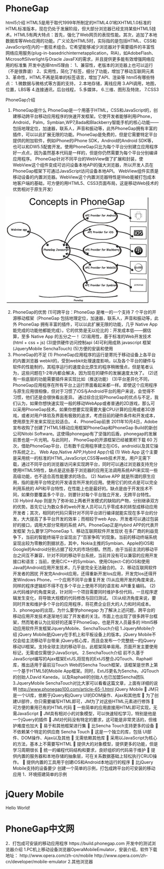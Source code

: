 # PhoneGap

html5介绍
HTML5是用于取代1999年所制定的HTML4.01和XHTML1.0标准的HTML标准版本，现在仍处于发展阶段，但大部分浏览器已经支持某些HTML5技术。HTML5有两大特点：首先，强化了Web网页的表现性能。其次，追加了本地数据库等Web应用的功能。广义论及HTML5时，实际指的是包括HTML、CSS和JavaScript在内的一套技术组合。它希望能够减少浏览器对于需要插件的丰富性网络应用服务(plug-in-basedrichinternetapplication，RIA)，如AdobeFlash、MicrosoftSilverlight与Oracle JavaFX的需求，并且提供更多能有效增强网络应用的标准集
开发中选择html5理由：
1、兼容性，老版本的浏览器上也可以运行（不是很靠谱）
2、实用性，简化了标签，细分了功能，增加了移动互联网元素
3、革命性，HTML不再是简单的标签语言，增加了API、渲染等
html5有哪些特点：
1.微数据与微格式等方面的支持，
2.本地存储，离线应用
3.API调用，地图，位置，LBS等
4.连接通讯，后台线程，
5.多媒体，
6.三维、图形及特效，
7.CSS3

PhoneGap介绍
1. PhoneGap是什么
PhoneGap是一个用基于HTML，CSS和JavaScript的，创建移动跨平台移动应用程序的快速开发框架。它使开发者能够利用iPhone，Android，Palm，Symbian,WP7,Bada和Blackberry智能手机的核心功能——包括地理定位，加速器，联系人，声音和振动等，此外PhoneGap拥有丰富的插件，可以以此扩展无限的功能。PhoneGap是免费的，但是它需要特定平台提供的附加软件，例如iPhone的iPhone SDK，Android的Android SDK等，也可以和DW5.5配套开发。使用PhoneGap只比为每个平台分别建立应用程序好一点点，因为虽然基本代码是一样的，但是你仍然需要为每个平台分别编译应用程序。
PhoneGap针对不同平台的WebView做了扩展和封装，使WebView这个组件变成可访问设备本地API的强大浏览器，所以开发人员在PhoneGap框架下可通过JavaScript访问设备本地API。
WebView组件实质是移动设备的内置浏览器。WebView这个内置浏览器特性是Web能被打包成本地客户端的基础，可方便的用HTML5、CSS3页面布局，这是移动Web技术的优势相对于原生开发）

![x](./Resource/71.png)


2. PhoneGap的优势
(1)可跨平台：PhoneGap 是唯一的一个支持 7 个平台的开源移动框架（PhoneGap 包括地理定位，加速器，联系人，声音和振动等，此外 PhoneGap 拥有丰富的插件，可以以此扩展无限的功能，几乎 Native App 能完成的功能他都能完成）。它的优势是无以伦比的：开发成本低——据估算，至多 Native App 的五分之一！
(2)易用性，基于标准的Web开发技术(html + css + js)
(3)提供硬件访问控制api
(4)可利用成熟 javascript 框架(JqueryMobile SenchaTouch)
(5)方便的安装和使用
3. PhoneGap的不足
(1) PhoneGap应用程序的运行是寄托于移动设备上各平台的内置浏览器 webkit的，受到webkit处理速度影响，以及各个平台的硬件与软件的性能制约，其程序运行的速度会比原生的程序稍微慢点，但是笔者认为，这些问题在1-2年内都会解决，因为现在的硬件的发展速度太快了。
(2)还有一些底层的功能需要插件来实现比如（推送功能）
(3)平台差异化不同，PhoneGap应用程序在所有平台上运行界面看起来都一样。即使这个应用程序与原生应用很相像，但对于习惯了iOS与Android平台的用户来说，会觉得不习惯，他们还是会很快看出差异。
通过综合比较PhoneGap的优点与不足，我们认为，如果你想快速实现一般的移动WebApp或者普通的2D游戏，那么可以采用PhoneGap技术。如果你想要实现需要大量CPU计算的应用或者3D游戏，或者对用户体验及界面有极致的追求，考虑目前的硬件条件和开发成本，使用原生开发来实现比较适合。
4．PhoneGap前景
2011年10月4日，Adobe宣布收购了创建了HTML5移动应用框架PhoneGap和PhoneGap Build的新创公司Nitobi Software。这使得phonegap有了坚强的后盾，phonegap的发展前景也是一片光明。与此同时， PhoneGap的开源框架已经被累积下载 60 万次，借助PhoneGap平台，已有数千应用程序建立在iOS，android以及其它操作系统之上。
Web App,Native APP,Hybird App介绍
(1) Web App
这个主要是采用统一的标准的HTML,JavaScript,CSS等web技术开发。用户无需下载，通过不同平台的浏览器访问来实现跨平台，同时可以通过浏览器支持充分使用HTML5特性，缺点是这些基于浏览器的应用无法调用系统API来实现一些高级功能，也不适合高性能要求的场合。
(2) Native APP
就是所谓的原生应用，指的是用平台特定的开发语言所开发的应用。使用它们的优点是可以完全利用系统的 API和平台特性，在性能上也是最好的。缺点是由于开发技术不同，如果你要覆盖多个平台，则要针对每个平台独立开发，无跨平台特性。
(3) Hybird App
则是为了弥补如上两者开发模式的缺陷的产物，分别继承双方的优势。首先它让为数众多的web开发人员可以几乎零成本的转型成移动应用开发者；其次，相同的代码只需针对不同平台进行编译就能实现在多平台的分发，大大提高了多平台开发的效率；而相较于web App，开发者可以通过包装好的接口，调用大部分常用的系统 API。PhoneGap正是Hybird APP的代表开发框架
为么要学习PhoneGap
1、移动互联网软件开发现状
在多厂商的利益竞争下，当前的智能终端平台呈现出了“百家争鸣”的现象。当前的移动终端系统呈现出较为零散的割据状态，其中，Nokia主推的Symbian、Apple的iOS和Google的Android分别占据了较大的市场份额。然而，由于当前主流的移动平台之间互不兼容，针对不同的移动平台系统，当前并没有可以兼容的应用开发接口和语言；当前，使用C/C++的Symbian、使用Object-C的iOS和使用Java的Android应用开发技术，几乎是完全无法融合的。
2、移动互联网软件开发者的困扰
开发完Android应用，还得重新开发Ios应用，开发完Ios还得开发Windows Phone，一个应用不同平台重复开发
(1)从应用开发的角度来说，同样的程序逻辑却不得不在多个平台上使用不同的语言和 API重复编码。
(2)从代码维护的角度来说，针对同一个项目需要同时维护多份代码，一旦程序逻辑发生变化，将导致大规模的代码修改与回归测试。
(3)从经济角度来说，要同时开发和维护多个平台的应用程序，将花费企业巨大的人力和时间成本。
3、phonegap的出现，为什么要学phonegap
为了解决上述问题，跨平台的移动应用开发技术逐渐地引起了开发者的关注。市面上也出现了很多跨平台框架，然而笔者认为比较好的还属于PhoneGap，也是开发人员最多的
Html5移动应用软件开发框架JqueryMobile、SenchaTouch介绍
1.JqueryMobile介绍
jQuery Mobile是jQuery在手机上和平板设备上的版本。jQuery Mobile不仅会给主流移动平台带来 jQuery核心库，而且会发布一个完整统一的jQuery移动UI框架。支持全球主流的移动平台。此框架简单易用。页面开发主要使用标记，无需或仅需很少JavaScript。
2.SenchaTouch介绍
前不久基于JavaScript编写的Ajax框架ExtJS,将现有的ExtJS整合JQTouch、Rapha&euml;l库，推出适用于最前沿Touch Web的Sencha Touch框架，该框架是世界上第一个基于HTML5的Mobile App框架。同时，ExtJS更名为Sencha，JQTouch的创始人David Kaneda，以及Rapha&euml;l的创始人也已加盟Sencha团队
3.JqueryMobile SenchaTouch对比大家可以看看这篇文章，上面有详细的说明
http://www.phonegap100.com/article-65-1.html
jQuery Mobile
	JM只是一个UI库，依赖于jQuery和jQuery UI的DOM操作、Ajax和其他库
	为了创建UI部件，你只需要编写HTML即可，JM为了对这些HTML元素进行修饰
	可方便的重用已有的HTML代码
	一些简单的应用直接用HTML即可实现，无需JavaScript
	JM具有相对小的对象模型，可以快速轻松学习，特别是他是一个jQuery的插件
	JM对代码没有特定的要求，这可能是非常灵活的，但维护难度也加大
	易于和其他框架进行集
	比Sencha Touch支持更多的设备
	不依赖某个特定的供应商
Sencha Touch
	这是一个独立的库，包括 UI部件、DOM操作、Ajax以及其他
	无需依赖其他库
	采用以JavaScript为核心的方法，基本上不需要写HTML
	提供大的对象模型，提供更多的功能，但是学习周期很长
	统一的编程代码结构和要求，良好组织的代码易于维护
	提供内置的服务器和本地存储的抽象层，可在关系数据基础上轻松执行CRUD操作。
	提供内置的工具用于创建iOS和Android本地运行的程序
	比jQuery Mobile支持的设备要少
创建一个简单的示例，打包成跨平台的可安装的移动应用
1．环境搭建简单的示例
<!DOCTYPEhtml>
<html>
<head>
<title>jQueryMobile应用程序</title>
<metaname="viewport"content="width=device-width"/>
<linkhref="Css/jquery.mobile-1.0.1.min.css" rel="Stylesheet"type="text/css"/>
<scriptsrc="Js/jquery-1.6.4.js" type="text/javascript"></script>
<scriptsrc="Js/jquery.mobile-1.0.1.js" type="text/javascript"></script>
</head>
<body>
<sectionid="page1"data-role="page">
<headerdata-role="header"><h1>jQuery Mobile</h1></header>
<divdata-role="content"class="content">
<p>Hello World!</p>
</div>
<footerdata-role="footer"><h1>PhoneGap中文网</h1></footer>
</section>
</body>
</html>
2．打包成可安装的移动应用程序
https://build.phonegap.com
开发中的测试浏览器介绍
1.PC机上移动设备浏览器OperaMobileEmulator，安装介绍，软件下载地址：
http://www.opera.com/zh-cn/mobile
http://www.opera.com/zh-cn/developer/mobile-emulator
2.其他浏览器


